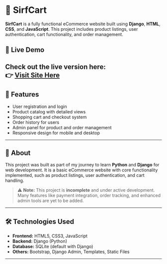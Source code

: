 # 🛒 SirfCart

**SirfCart** is a fully functional eCommerce website built using **Django**, **HTML**, **CSS**, and **JavaScript**. This project includes product listings, user authentication, cart functionality, and order management.

## 🔗 Live Demo

Check out the live version here:  
👉 <a href="https://sirfcart.pythonanywhere.com/" target="_blank">Visit Site Here</a>
---

## 🚀 Features

- User registration and login
- Product catalog with detailed views
- Shopping cart and checkout system
- Order history for users
- Admin panel for product and order management
- Responsive design for mobile and desktop

---

## 📘 About

This project was built as part of my journey to learn **Python** and **Django** for web development. It is a basic eCommerce website with core functionality implemented, such as product listings, user authentication, and cart handling.

> ⚠️ **Note:** This project is **incomplete** and under active development. Many features like payment integration, order tracking, and enhanced admin tools are yet to be added.

---

## 🛠️ Technologies Used

- **Frontend:** HTML5, CSS3, JavaScript
- **Backend:** Django (Python)
- **Database:** SQLite (default with Django)
- **Others:** Bootstrap, Django Admin, Templates, Static Files

---
